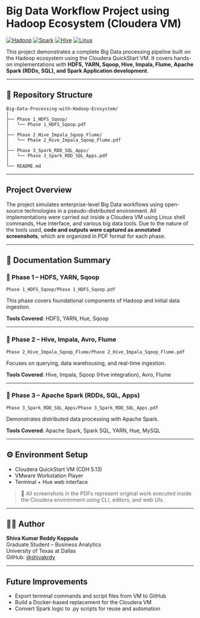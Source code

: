 # Big Data Workflow Project using Hadoop Ecosystem (Cloudera VM)

[![Hadoop](https://img.shields.io/badge/Hadoop-Ecosystem-yellow?logo=apache)](https://hadoop.apache.org/)
[![Spark](https://img.shields.io/badge/Spark-Big%20Data-orange?logo=apache-spark)](https://spark.apache.org/)
[![Hive](https://img.shields.io/badge/Hive-SQL-green?logo=apache-hive)](https://hive.apache.org/)
[![Linux](https://img.shields.io/badge/Linux-CLI-grey?logo=linux)](https://ubuntu.com/)

This project demonstrates a complete Big Data processing pipeline built on the Hadoop ecosystem using the Cloudera QuickStart VM. It covers hands-on implementations with **HDFS, YARN, Sqoop, Hive, Impala, Flume, Apache Spark (RDDs, SQL), and Spark Application development**.

---

## 📁 Repository Structure

```
Big-Data-Processing-with-Hadoop-Ecosystem/
│
├── Phase 1_HDFS_Sqoop/
│   └── Phase 1_HDFS_Sqoop.pdf
│
├── Phase 2_Hive_Impala_Sqoop_Flume/
│   └── Phase 2_Hive_Impala_Sqoop_Flume.pdf
│
├── Phase 3_Spark_RDD_SQL_Apps/
│   └── Phase 3_Spark_RDD_SQL_Apps.pdf
│
└── README.md
```

---

## Project Overview

The project simulates enterprise-level Big Data workflows using open-source technologies in a pseudo-distributed environment. All implementations were carried out inside a Cloudera VM using Linux shell commands, Hue interface, and various big data tools. Due to the nature of the tools used, **code and outputs were captured as annotated screenshots**, which are organized in PDF format for each phase.

---

## 📄 Documentation Summary

### 📘 Phase 1 – HDFS, YARN, Sqoop
`Phase 1_HDFS_Sqoop/Phase 1_HDFS_Sqoop.pdf`

This phase covers foundational components of Hadoop and initial data ingestion.

**Tools Covered**: HDFS, YARN, Hue, Sqoop

---

### 📘 Phase 2 – Hive, Impala, Avro, Flume
`Phase 2_Hive_Impala_Sqoop_Flume/Phase 2_Hive_Impala_Sqoop_Flume.pdf`

Focuses on querying, data warehousing, and real-time ingestion.

**Tools Covered**: Hive, Impala, Sqoop (Hive integration), Avro, Flume

---

### 📘 Phase 3 – Apache Spark (RDDs, SQL, Apps)
`Phase 3_Spark_RDD_SQL_Apps/Phase 3_Spark_RDD_SQL_Apps.pdf`

Demonstrates distributed data processing with Apache Spark.

**Tools Covered**: Apache Spark, Spark SQL, YARN, Hue, MySQL

---

## ⚙️ Environment Setup

- Cloudera QuickStart VM (CDH 5.13)
- VMware Workstation Player
- Terminal + Hue web interface

> 📝 All screenshots in the PDFs represent original work executed inside the Cloudera environment using CLI, editors, and web UIs.

---

## 🙋‍♂️ Author

**Shiva Kumar Reddy Koppula**  
Graduate Student – Business Analytics  
University of Texas at Dallas  
GitHub: [@shivakrdy](https://github.com/shivakrdy)

---

## Future Improvements

- Export terminal commands and script files from VM to GitHub
- Build a Docker-based replacement for the Cloudera VM
- Convert Spark logic to .py scripts for reuse and automation
